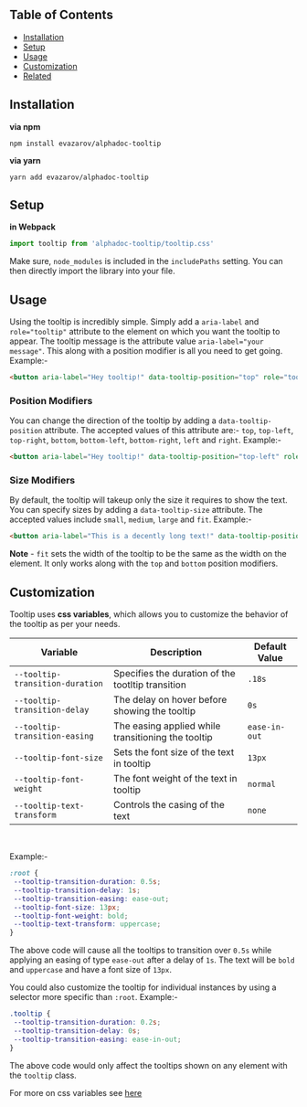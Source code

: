 ## Table of Contents
- [Installation](#installation)
- [Setup](#setup)
- [Usage](#usage)
- [Customization](#customization)
- [Related](#related)

## Installation

**via npm**
```shell
npm install evazarov/alphadoc-tooltip
```

**via yarn**
```shell
yarn add evazarov/alphadoc-tooltip
```

## Setup

**in Webpack**
```javascript
import tooltip from 'alphadoc-tooltip/tooltip.css'
```

Make sure, `node_modules` is included in the `includePaths` setting. You can then directly import the library into your file.

## Usage

Using the tooltip is incredibly simple. Simply add a `aria-label` and `role="tooltip"` attribute to the element on which you want the tooltip to appear. The tooltip message is the attribute value `aria-label="your message"`. This along with a position modifier is all you need to get going. Example:-
```html
<button aria-label="Hey tooltip!" data-tooltip-position="top" role="tooltip">
```

### Position Modifiers

You can change the direction of the tooltip by adding a `data-tooltip-position` attribute. The accepted values of this attribute are:- `top`, `top-left`, `top-right`, `bottom`, `bottom-left`, `bottom-right`, `left` and `right`. Example:-
```html
<button aria-label="Hey tooltip!" data-tooltip-position="top-left" role="tooltip">
```

### Size Modifiers

By default, the tooltip will takeup only the size it requires to show the text. You can specify sizes by adding a `data-tooltip-size` attribute. The accepted values include `small`, `medium`, `large` and `fit`. Example:-
```html
<button aria-label="This is a decently long text!" data-tooltip-position="top-left" data-tooltip-size="medium" role="tooltip">
```

**Note** - `fit` sets the width of the tooltip to be the same as the width on the element. It only works along with the `top` and `bottom` position modifiers.

## Customization

Tooltip uses **css variables**, which allows you to customize the behavior of the tooltip as per your needs.


| Variable                        | Description                                        | Default Value |
|---------------------------------|----------------------------------------------------|---------------|
| `--tooltip-transition-duration` | Specifies the duration of the tootltip transition  | `.18s`        |
| `--tooltip-transition-delay`    | The delay on hover before showing the tooltip      | `0s`          |
| `--tooltip-transition-easing`   | The easing applied while transitioning the tooltip | `ease-in-out` |
| `--tooltip-font-size`           | Sets the font size of the text in tooltip          | `13px`        |
| `--tooltip-font-weight`         | The font weight of the text in tooltip             | `normal`      |
| `--tooltip-text-transform`      | Controls the casing of the text                    | `none`        |

&nbsp;

Example:-
```css
:root {
 --tooltip-transition-duration: 0.5s;
 --tooltip-transition-delay: 1s;
 --tooltip-transition-easing: ease-out;
 --tooltip-font-size: 13px;
 --tooltip-font-weight: bold;
 --tooltip-text-transform: uppercase;
}
```

The above code will cause all the tooltips to transition over `0.5s` while applying an easing of type `ease-out` after a delay of `1s`. The text will be `bold` and `uppercase` and have a font size of `13px`.

You could also customize the tooltip for individual instances by using a selector more specific than `:root`. Example:-

```css
.tooltip {
 --tooltip-transition-duration: 0.2s;
 --tooltip-transition-delay: 0s;
 --tooltip-transition-easing: ease-in-out;
}
```

The above code would only affect the tooltips shown on any element with the `tooltip` class.

For more on css variables see [here](https://css-tricks.com/now-css-custom-properties-thing-value-parts-can-changed-individually/)
